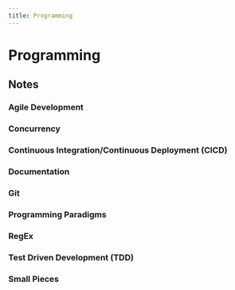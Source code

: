 ```yaml
---
title: Programming
---
```


# Programming

## Notes

### Agile Development

### Concurrency

### Continuous Integration/Continuous Deployment (CICD)

### Documentation

### Git

### Programming Paradigms

### RegEx

### Test Driven Development (TDD)

### Small Pieces
